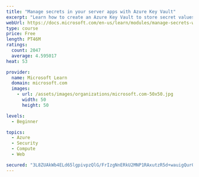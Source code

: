 ```yaml
---
title: "Manage secrets in your server apps with Azure Key Vault"
excerpt: "Learn how to create an Azure Key Vault to store secret values and how to enable secure access to the vault."
webUrl: https://docs.microsoft.com/en-us/learn/modules/manage-secrets-with-azure-key-vault/
type: course
price: Free
length: PT46M
ratings:
  count: 2047
  average: 4.595017
heat: 53

provider:
  name: Microsoft Learn
  domain: microsoft.com
  images:
    - url: /assets/images/organizations/microsoft.com-50x50.jpg
      width: 50
      height: 50

levels:
  - Beginner

topics:
  - Azure
  - Security
  - Compute
  - Web

secured: "3L8ZUAkWb4ELd65lgpivpzQlG/FrIzgNnERkU2MNP1RAxutzR5d+wauigQur0h7lyWagCpMgLtkuiJnwmLlCwidBJbIi7fqcTdSSIEliZvGfUgO0qqsnXXvJM5DGQ3Lq/S7IcdEIQzjsnQoxUp5uHslI2p2hrl3Rpyj4p0nwB9B0r8UYJ9GYtFT/ri2wxcO2sSZ5bTyL60Njx+JZHj0dVcQnuzHuXHh+HPh40SstBrjlHZDh2D+As3p9Oayw1B/ccFK9zn7nBfB0C4VqTIl4ZIj+xnALETXHoSt4ESdwX2MlTuVIwPMAxAgn7wlb/nnHzwNOmZ17fkzRJszzc93Hbx9nswwDSRYo4tkS93J93sycowy4UZY9Dn9MVdgjpbUqICJsHgPYi9B/VzVf9ls+iMYykto+/XoJUtXEwvJdGDE=;SVnX1UlP1kmjrVX5X7TdZA=="
---
```


